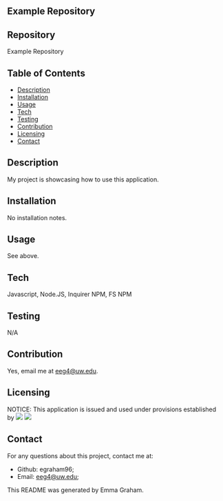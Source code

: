 
## Example Repository

## Repository ##
Example Repository


## Table of Contents ##
* [Description](#Description-)
* [Installation](#Installation-)
* [Usage](#Usage-)
* [Tech](#Tech-)
* [Testing](#Testing-)
* [Contribution](#Contribution-)
* [Licensing](#Licensing-)
* [Contact](#Contact-)


## Description ##
My project is showcasing how to use this application.

## Installation ##
No installation notes.

## Usage ##
See above.

## Tech ##
Javascript, Node.JS, Inquirer NPM, FS NPM

## Testing ##
N/A

## Contribution ##
Yes, email me at eeg4@uw.edu.

## Licensing ##
NOTICE: This application is issued and used under provisions established by ![](https://img.shields.io/badge/License:%20Apache-pink)
  ![]([Apache](https://www.apache.org/licenses/LICENSE-2.0))
  

## Contact ##
For any questions about this project, contact me at:
- Github: egraham96;
- Email: eeg4@uw.edu;

This README was generated by Emma Graham.